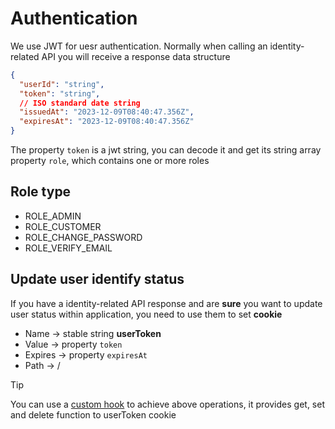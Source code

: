 # Authentication

We use JWT for uesr authentication. Normally when calling an identity-related API you will receive a response data structure

```json
{
  "userId": "string",
  "token": "string",
  // ISO standard date string
  "issuedAt": "2023-12-09T08:40:47.356Z",
  "expiresAt": "2023-12-09T08:40:47.356Z"
}
```

The property `token` is a jwt string, you can decode it and get its string array property `role`, which contains one or more roles

## Role type

- ROLE_ADMIN
- ROLE_CUSTOMER
- ROLE_CHANGE_PASSWORD
- ROLE_VERIFY_EMAIL

## Update user identify status

If you have a identity-related API response and are **sure** you want to update user status within application, you need to use them to set **cookie**

- Name &#8594; stable string **userToken**
- Value &#8594; property `token`
- Expires &#8594; property `expiresAt`
- Path &#8594; /

> [!TIP]
> You can use a [custom hook](/src/hooks/useUserTokenCookie.ts) to achieve above operations, it provides get, set and delete function to userToken cookie
